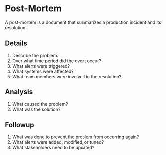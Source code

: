 # Post-Mortem

A post-mortem is a document that summarizes a production incident and its resolution.

## Details

1. Describe the problem.
1. Over what time period did the event occur?
1. What alerts were triggered?
1. What systems were affected?
1. What team members were involved in the resolution?

## Analysis

1. What caused the problem?
1. What was the solution?

## Followup

1. What was done to prevent the problem from occurring again?
1. What alerts were added, modified, or tuned?
1. What stakeholders need to be updated?
